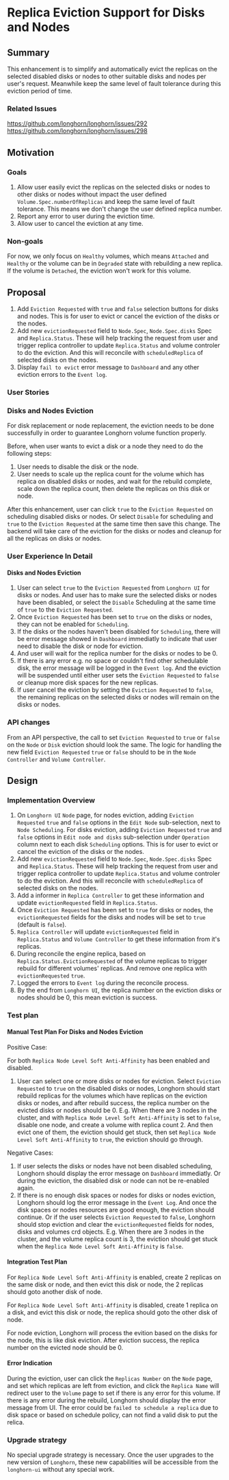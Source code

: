 # Replica Eviction Support for Disks and Nodes

## Summary
This enhancement is to simplify and automatically evict the replicas on the selected disabled disks or nodes to other suitable disks and nodes per user's request. Meanwhile keep the same level of fault tolerance during this eviction period of time.

### Related Issues
https://github.com/longhorn/longhorn/issues/292
https://github.com/longhorn/longhorn/issues/298

## Motivation

### Goals
1. Allow user easily evict the replicas on the selected disks or nodes to other disks or nodes without impact the user defined `Volume.Spec.numberOfReplicas` and keep the same level of fault tolerance. This means we don't change the user defined replica number.
2. Report any error to user during the eviction time.
3. Allow user to cancel the eviction at any time.

### Non-goals

For now, we only focus on `Healthy` volumes, which means `Attached` and `Healthy` or the volume can be in `Degraded` state with rebuilding a new replica. If the volume is `Detached`, the eviction won't work for this volume.

## Proposal
1. Add `Eviction Requested` with `true` and `false` selection buttons for disks and nodes. This is for user to evict or cancel the eviction of the disks or the nodes.
2. Add new `evictionRequested` field to `Node.Spec`, `Node.Spec.disks` Spec and `Replica.Status`. These will help tracking the request from user and trigger replica controller to update `Replica.Status` and volume controler to do the eviction. And this will reconcile with `scheduledReplica` of selected disks on the nodes.
3. Display `fail to evict` error message to `Dashboard` and any other eviction errors to the `Event log`.

### User Stories
### Disks and Nodes Eviction
For disk replacement or node replacement, the eviction needs to be done successfully in order to guarantee Longhorn volume function properly.

Before, when user wants to evict a disk or a node they need to do the following steps:

1. User needs to disable the disk or the node.
2. User needs to scale up the replica count for the volume which has replica on disabled disks or nodes, and wait for the rebuild complete, scale down the replica count, then delete the replicas on this disk or node.

After this enhancement, user can click `true` to the `Eviction Requested` on scheduling disabled disks or nodes. Or select `Disable` for scheduling and `true` to the `Eviction Requested` at the same time then save this change. The backend will take care of the eviction for the disks or nodes and cleanup for all the replicas on disks or nodes.

### User Experience In Detail
#### Disks and Nodes Eviction
1. User can select `true` to the `Eviction Requested` from `Longhorn UI` for disks or nodes. And user has to make sure the selected disks or nodes have been disabled, or select the `Disable` Scheduling at the same time of `true` to the `Eviction Requested`.
2. Once `Eviction Requested` has been set to `true` on the disks or nodes, they can not be enabled for `Scheduling`.
3. If the disks or the nodes haven't been disabled for `Scheduling`, there will be error message showed in `Dashboard` immediatly to indicate that user need to disable the disk or node for eviction.
4. And user will wait for the replica number for the disks or nodes to be 0.
5. If there is any error e.g. no space or couldn't find other schedulable disk, the error message will be logged in the `Event log`. And the eviction will be suspended until either user sets the `Eviction Requested` to `false` or cleanup more disk spaces for the new replicas.
6. If user cancel the eviction by setting the `Eviction Requested` to `false`, the remaining replicas on the selected disks or nodes will remain on the disks or nodes.

### API changes
From an API perspective, the call to set `Eviction Requested` to `true` or `false` on the `Node` or `Disk` eviction should look the same. The logic for handling the new field `Eviction Requested` `true` or `false` should to be in the `Node Controller` and `Volume Controller`.

## Design

### Implementation Overview

1. On `Longhorn UI` `Node` page, for nodes eviction, adding `Eviction Requested` `true` and `false` options in the `Edit Node` sub-selection, next to `Node Scheduling`. For disks eviction, adding `Eviction Requested` `true` and `false` options in `Edit node and disks` sub-selection under `Operation` column next to each disk `Scheduling` options. This is for user to evict or cancel the eviction of the disks or the nodes.
2. Add new `evictionRequested` field to `Node.Spec`, `Node.Spec.disks` Spec and `Replica.Status`. These will help tracking the request from user and trigger replica controller to update `Replica.Status` and volume controler to do the eviction. And this will reconcile with `scheduledReplica` of selected disks on the nodes.
3. Add a informer in `Replica Controller` to get these information and update `evictionRequested` field in `Replica.Status`.
4. Once `Eviction Requested` has been set to `true` for disks or nodes, the `evictionRequested` fields for the disks and nodes will be set to `true` (default is `false`).
5. `Replica Controller` will update `evictionRequested` field in `Replica.Status` and `Volume Controller` to get these information from it's replicas.
6. During reconcile the engine replica, based on `Replica.Status.EvictionRequested` of the volume replicas to trigger rebuild for different volumes' replicas. And remove one replica with `evictionRequested` `true`.
7. Logged the errors to `Event log` during the reconcile process.
8. By the end from `Longhorn UI`, the replica number on the eviction disks or nodes should be 0, this mean eviction is success.

### Test plan

#### Manual Test Plan For Disks and Nodes Eviction
Positive Case:

For both `Replica Node Level Soft Anti-Affinity` has been enabled and disabled.
1. User can select one or more disks or nodes for eviction. Select `Eviction Requested` to `true` on the disabled disks or nodes, Longhorn should start rebuild replicas for the volumes which have replicas on the eviction disks or nodes, and after rebuild success, the replica number on the evicted disks or nodes should be 0. E.g. When there are 3 nodes in the cluster, and with `Replica Node Level Soft Anti-Affinity` is set to `false`, disable one node, and create a volume with replica count 2. And then evict one of them, the eviction should get stuck, then set `Replica Node Level Soft Anti-Affinity` to `true`, the eviction should go through.

Negative Cases:
1. If user selects the disks or nodes have not been disabled scheduling, Longhorn should display the error message on `Dashboard` immediatly. Or during the eviction, the disabled disk or node can not be re-enabled again.
2. If there is no enough disk spaces or nodes for disks or nodes eviction, Longhorn should log the error message in the `Event Log`. And once the disk spaces or nodes resources are good enough, the eviction should continue. Or if the user selects `Eviction Requested` to `false`, Longhorn should stop eviction and clear the `evictionRequested` fields for nodes, disks and volumes crd objects. E.g. When there are 3 nodes in the cluster, and the volume replica count is 3, the eviction should get stuck when the `Replica Node Level Soft Anti-Affinity` is `false`.

#### Integration Test Plan
For `Replica Node Level Soft Anti-Affinity` is enabled, create 2 replicas on the same disk or node, and then evict this disk or node, the 2 replicas should goto another disk of node.

For `Replica Node Level Soft Anti-Affinity` is disabled, create 1 replica on a disk, and evict this disk or node, the replica should goto the other disk of node.

For node eviction, Longhorn will process the evition based on the disks for the node, this is like disk eviction. After eviction success, the replica number on the evicted node should be 0.

#### Error Indication
During the eviction, user can click the `Replicas Number` on the `Node` page, and set which replicas are left from eviction, and click the `Replica Name` will redirect user to the `Volume` page to set if there is any error for this volume. If there is any error during the rebuild, Longhorn should display the error message from UI. The error could be `failed to schedule a replica` due to disk space or based on schedule policy, can not find a valid disk to put the relica.

### Upgrade strategy
No special upgrade strategy is necessary. Once the user upgrades to the new version of `Longhorn`, these new capabilities will be accessible from the `longhorn-ui` without any special work.

